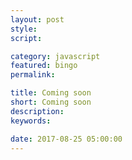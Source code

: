 ```yaml
---
layout: post
style:
script:

category: javascript
featured: bingo
permalink:

title: Coming soon
short: Coming soon
description:
keywords:

date: 2017-08-25 05:00:00
---
```

